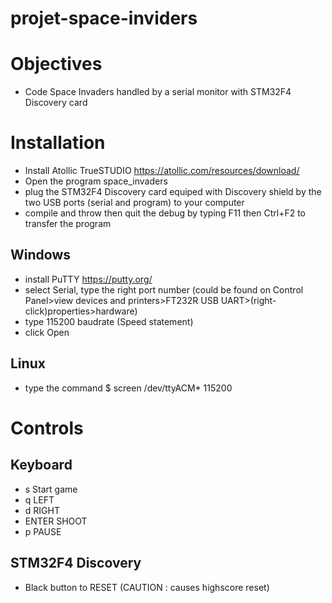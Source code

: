 
# projet-space-inviders

# Objectives

* Code Space Invaders handled by a serial monitor with STM32F4 Discovery card

# Installation
* Install Atollic TrueSTUDIO https://atollic.com/resources/download/
* Open the program space_invaders
* plug the STM32F4 Discovery card equiped with Discovery shield by the two USB ports (serial and program) to your computer
* compile and throw then quit the debug by typing F11 then Ctrl+F2 to transfer the program

 ## Windows
* install PuTTY https://putty.org/
* select Serial, type the right port number (could be found on Control Panel>view devices and printers>FT232R USB UART>(right-click)properties>hardware)
* type 115200 baudrate (Speed statement)
* click Open

## Linux
* type the command $ screen /dev/ttyACM* 115200

# Controls

## Keyboard
* s         Start game
* q         LEFT
* d         RIGHT
* ENTER     SHOOT
* p         PAUSE

## STM32F4 Discovery
* Black button to RESET (CAUTION : causes highscore reset)